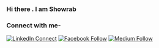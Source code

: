 ### Hi there . I am Showrab

### Connect with me- 

[![LinkedIn Connect](https://img.shields.io/badge/%20-Connect-black?color=14171A&labelColor=212121&logo=linkedin&logoColor=ffffff)](https://www.linkedin.com/in/showrab-bin-habib-1063521b3/) 
[![Facebook Follow](https://img.shields.io/badge/%20-Follow-black?color=14171A&labelColor=1976d2&logo=facebook&logoColor=ffffff)](https://www.facebook.com/showrab.habib/) 
[![Medium Follow](https://img.shields.io/badge/%20-Follow-black?color=14171A&labelColor=1976d2&logo=medium&logoColor=ffffff)]() 



